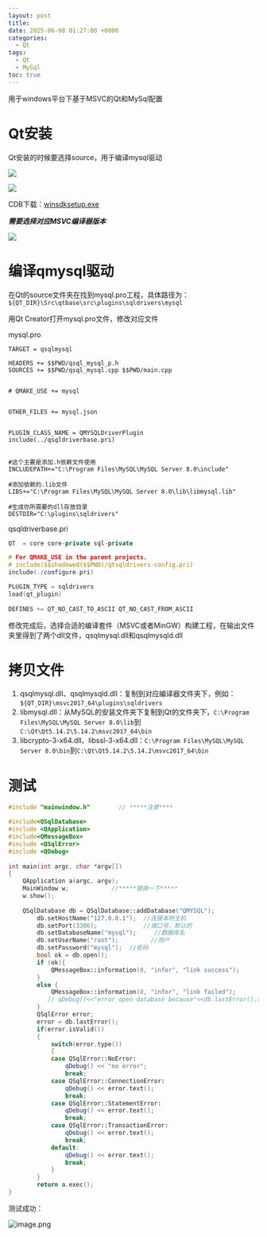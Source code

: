 ```yaml
---
layout: post
title: 
date: 2025-06-08 01:27:00 +0800
categories:
  - Qt
tags:
  - Qt
  - MySql
toc: true
---
```


用于windows平台下基于MSVC的Qt和MySql配置

# Qt安装

Qt安装的时候要选择source，用于编译mysql驱动


![](https://cdn.jsdelivr.net/gh/Braised-Lamb/picbed/cb5368eb6c66f5fd59f58cb680d58a20_MD5.jpeg)


![](https://cdn.jsdelivr.net/gh/Braised-Lamb/picbed/1006342a81b6be28a1334a92848abe6b_MD5.jpeg)

CDB下载：[winsdksetup.exe](https://download.microsoft.com/download/4/2/2/42245968-6A79-4DA7-A5FB-08C0AD0AE661/windowssdk/winsdksetup.exe)

***需要选择对应MSVC编译器版本***

![](https://cdn.jsdelivr.net/gh/Braised-Lamb/picbed/d79610ebcf9b0c31c50e4d929627775a_MD5.jpeg)

# 编译qmysql驱动

在Qt的source文件夹在找到mysql.pro工程，具体路径为：`${QT_DIR}\Src\qtbase\src\plugins\sqldrivers\mysql`

用Qt Creator打开mysql.pro文件，修改对应文件

mysql.pro

```
TARGET = qsqlmysql

HEADERS += $$PWD/qsql_mysql_p.h
SOURCES += $$PWD/qsql_mysql.cpp $$PWD/main.cpp


# QMAKE_USE += mysql


OTHER_FILES += mysql.json


PLUGIN_CLASS_NAME = QMYSQLDriverPlugin
include(../qsqldriverbase.pri)
  

#这个主要是添加.h依赖文件使用
INCLUDEPATH+="C:\Program Files\MySQL\MySQL Server 8.0\include"

#添加依赖的.lib文件
LIBS+="C:\Program Files\MySQL\MySQL Server 8.0\lib\libmysql.lib"

#生成你所需要的dll存放目录
DESTDIR="C:\plugins\sqldrivers"
```

qsqldriverbase.pri 

```c++
QT  = core core-private sql-private

# For QMAKE_USE in the parent projects.
# include($$shadowed($$PWD)/qtsqldrivers-config.pri)
include(./configure.pri)

PLUGIN_TYPE = sqldrivers
load(qt_plugin)
  
DEFINES += QT_NO_CAST_TO_ASCII QT_NO_CAST_FROM_ASCII
```

修改完成后，选择合适的编译套件（MSVC或者MinGW）构建工程，在输出文件夹里得到了两个dll文件，qsqlmysql.dll和qsqlmysqld.dll

# 拷贝文件

1. qsqlmysql.dll、qsqlmysqld.dll：复制到对应编译器文件夹下，例如：`${QT_DIR}\msvc2017_64\plugins\sqldrivers`
2. libmysql.dll：从MySQL的安装文件夹下复制到Qt的文件夹下，`C:\Program Files\MySQL\MySQL Server 8.0\lib`到`C:\Qt\Qt5.14.2\5.14.2\msvc2017_64\bin`
3. libcrypto-3-x64.dll、libssl-3-x64.dll：`C:\Program Files\MySQL\MySQL Server 8.0\bin`到`C:\Qt\Qt5.14.2\5.14.2\msvc2017_64\bin`

# 测试

```c++
#include "mainwindow.h"        // *****注意****

#include<QSqlDatabase>
#include <QApplication>
#include<QMessageBox>
#include <QSqlError>
#include <QDebug>
  
int main(int argc, char *argv[])
{
    QApplication a(argc, argv);
    MainWindow w;            //*****替换一下*****
    w.show();
  
    QSqlDatabase db = QSqlDatabase::addDatabase("QMYSQL");
        db.setHostName("127.0.0.1");  //连接本地主机
        db.setPort(3306);             //端口号，默认的
        db.setDatabaseName("mysql");     //数据库名
        db.setUserName("root");         //用户
        db.setPassword("mysql");  //密码
        bool ok = db.open();
        if (ok){
            QMessageBox::information(0, "infor", "link success");
        }
        else {
            QMessageBox::information(0, "infor", "link failed");
           // qDebug()<<"error open database because"<<db.lastError().text();
        }
        QSqlError error;
        error = db.lastError();
        if(error.isValid())
        {
            switch(error.type())
            {
            case QSqlError::NoError:
                qDebug() << "no error";
                break;
            case QSqlError::ConnectionError:
                qDebug() << error.text();
                break;
            case QSqlError::StatementError:
                qDebug() << error.text();
                break;
            case QSqlError::TransactionError:
                qDebug() << error.text();
                break;
            default:
                qDebug() << error.text();
                break;
            }
        }
        return a.exec();
}
```

测试成功：

![image.png](https://cdn.jsdelivr.net/gh/Braised-Lamb/picbed/f460619642bc046b4fd2b902371970d7_MD5.jpeg)